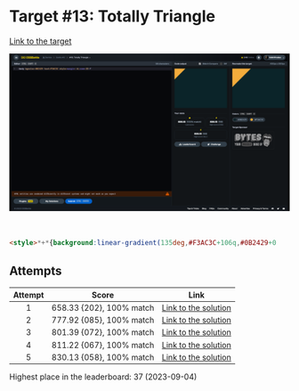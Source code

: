 # Target #13: Totally Triangle

[Link to the target](https://cssbattle.dev/play/13)

![img](src/images/013_totally-triangle.png)

<br>

```html
<style>*+*{background:linear-gradient(135deg,#F3AC3C+106q,#0B2429+0
```


## Attempts
| Attempt | Score | Link |
|:-:|:-:|:-:|
| 1 | 658.33 {202}, 100% match | [Link to the solution](src/html/013_totally-triangle_attempt-01.html) |
| 2 | 777.92 {085}, 100% match | [Link to the solution](src/html/013_totally-triangle_attempt-02.html) |
| 3 | 801.39 {072}, 100% match | [Link to the solution](src/html/013_totally-triangle_attempt-03.html) |
| 4 | 811.22 {067}, 100% match | [Link to the solution](src/html/013_totally-triangle_attempt-04.html) |
| 5 | 830.13 {058}, 100% match | [Link to the solution](src/html/013_totally-triangle_attempt-05.html) |

Highest place in the leaderboard: 37 (2023-09-04)